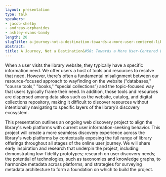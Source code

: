 ```yaml
---
layout: presentation
type: talk
speakers:
- jacob-shelby
- andreas-orphanides
- ashley-evans-bandy
length: 20
slugTitle: a-journey-not-a-destination-towards-a-more-user-centered-library-discovery-experience
abstract:
title: A Journey, Not a Destination&#58; Towards a More User-Centered Library Discovery Experience
---
```

When a user visits the library website, they typically have a specific information need. We offer users a host of tools and resources to resolve that need. However, there's often a fundamental misalignment between our resource-focused approach to wayfinding on the website ("databases," "course tools," "books," “special collections”) and the topic-focused way that users typically frame their need. In addition, those tools and resources are dispersed among data silos such as the website, catalog, and digital collections repository, making it difficult to discover resources without intentionally navigating to specific layers of the library’s discovery ecosystem.

This presentation outlines an ongoing web discovery project to align the library's web platforms with current user information-seeking behavior. This project will create a more seamless discovery experience across the library's web platforms by contextually exposing the full range of library offerings throughout all stages of the online user journey. We will share early inspiration and research that underpin the project, including demonstrating low-fidelity prototypes; research on user discovery needs; the potential of technologies, such as taxonomies and knowledge graphs, to harmonize metadata across platforms; and strategies for surveying metadata architecture to form a foundation on which to build the project.